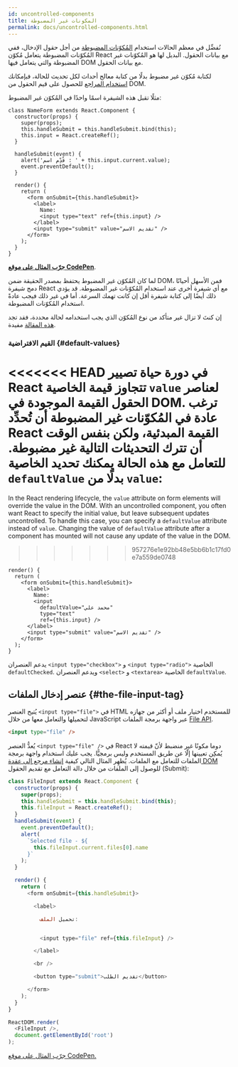 ```yaml
---
id: uncontrolled-components
title: المكونات غير المضبوطة
permalink: docs/uncontrolled-components.html
---
```


نُفضِّل في معظم الحالات استخدام [المُكوّنات المضبوطة](/docs/forms.html#controlled-components) من أجل حقول الإدخال، ففي المُكوّنات المضبوطة يتعامل مُكوّن React مع بيانات الحقول. البديل لها هو المُكوّنات غير المضبوطة والتي يتعامل فيها DOM مع بيانات الحقول.

لكتابة مُكوّن غير مضبوط بدلًا من كتابة معالج أحداث لكل تحديث للحالة، فبإمكانك [استخدام المراجع](/docs/refs-and-the-dom.html) للحصول على قيم الحقول من DOM.

مثلًا تقبل هذه الشيفرة اسمًا واحدًا في المُكوّن غير المضبوط:

```javascript{5,9,18}
class NameForm extends React.Component {
  constructor(props) {
    super(props);
    this.handleSubmit = this.handleSubmit.bind(this);
    this.input = React.createRef();
  }

  handleSubmit(event) {
    alert('قُدِّم اسم : ' + this.input.current.value);
    event.preventDefault();
  }

  render() {
    return (
      <form onSubmit={this.handleSubmit}>
        <label>
          Name:
          <input type="text" ref={this.input} />
        </label>
        <input type="submit" value="تقديم الاسم" />
      </form>
    );
  }
}
```

[**جرّب المثال على موقع CodePen**](https://codepen.io/gaearon/pen/WooRWa?editors=0010).

لما كان المُكوّن غير المضبوط يحتفظ بمصدر الحقيقة ضمن DOM، فمن الأسهل أحيانًا دمج شيفرة React مع أي شيفرة أخرى عند استخدام المُكوّنات غير المضبوطة. قد يؤدي ذلك أيضًا إلى كتابة شيفرة أقل إن كانت تهمك السرعة. أما في غير ذلك فيجب عادةً استخدام المُكوّنات المضبوطة.

إن كنتَ لا تزال غير متأكد من نوع المُكوّن الذي يجب استخدامه لحالة محددة، فقد تجد [هذه المقالة](https://goshakkk.name/controlled-vs-uncontrolled-inputs-react/) مفيدة.

### القيم الافتراضية {#default-values}

<<<<<<< HEAD
في دورة حياة تصيير React تتجاوز قيمة الخاصية `value` لعناصر الحقول القيمة الموجودة في DOM. ترغب عادة في المُكوّنات غير المضبوطة أن تُحدِّد React القيمة المبدئية، ولكن بنفس الوقت أن تترك التحديثات التالية غير مضبوطة. للتعامل مع هذه الحالة يمكنك تحديد الخاصية `defaultValue` بدلًا من `value`:
=======
In the React rendering lifecycle, the `value` attribute on form elements will override the value in the DOM. With an uncontrolled component, you often want React to specify the initial value, but leave subsequent updates uncontrolled. To handle this case, you can specify a `defaultValue` attribute instead of `value`. Changing the value of `defaultValue` attribute after a component has mounted will not cause any update of the value in the DOM.
>>>>>>> 957276e1e92bb48e5bb6b1c17fd0e7a559de0748

```javascript{7}
render() {
  return (
    <form onSubmit={this.handleSubmit}>
      <label>
        Name:
        <input
          defaultValue="محمد علي"
          type="text"
          ref={this.input} />
      </label>
      <input type="submit" value="تقديم الاسم" />
    </form>
  );
}
```

يدعم العنصران `<input type="checkbox">`  و `<input type="radio">`‎ الخاصية `defaultChecked`. ويدعم العنصران `<select>` و `<textarea>` الخاصية `defaultValue`.

## عنصر إدخال الملفات {#the-file-input-tag}

يُتيح العنصر `<input type="file">` في HTML للمستخدم اختيار ملف أو أكثر من جهازه لتحميلها والتعامل معها من خلال JavaScript عبر واجهة برمجة الملفات [File API](https://developer.mozilla.org/en-US/docs/Web/API/File/Using_files_from_web_applications).

```html
<input type="file" />
```

يُعدُّ العنصر ‎`<input type="file" />`‎ في React دوما مكونًا غير منضبط لأنّ قيمته لا يُمكِن تعيينها إلّا عن طريق المستخدم وليس برمجيًّا. يجب عليك استخدام واجهة برمجة الملفات للتعامل مع الملفات. يُظهِر المثال التالي كيفية [إنشاء مرجع إلى عقدة DOM](/docs/refs-and-the-dom.html) للوصول إلى الملفات من خلال دالة التعامل مع تقديم الحقول (Submit):

```javascript
class FileInput extends React.Component {
  constructor(props) {
    super(props);
    this.handleSubmit = this.handleSubmit.bind(this);
    this.fileInput = React.createRef();
  }
  handleSubmit(event) {
    event.preventDefault();
    alert(
      `Selected file - ${
        this.fileInput.current.files[0].name
      }`
    );
  }

  render() {
    return (
      <form onSubmit={this.handleSubmit}>

        <label>

          تحميل الملف:


          <input type="file" ref={this.fileInput} />

        </label>

        <br />

        <button type="submit">تقديم الطلب</button>

      </form>
    );
  }
}

ReactDOM.render(
  <FileInput />,
  document.getElementById('root')
);
```
[جرّب المثال على موقع CodePen.](codepen://uncontrolled-components/input-type-file)

